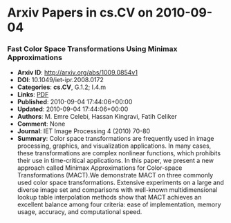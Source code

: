 # Arxiv Papers in cs.CV on 2010-09-04
### Fast Color Space Transformations Using Minimax Approximations
- **Arxiv ID**: http://arxiv.org/abs/1009.0854v1
- **DOI**: 10.1049/iet-ipr.2008.0172
- **Categories**: **cs.CV**, G.1.2; I.4.m
- **Links**: [PDF](http://arxiv.org/pdf/1009.0854v1)
- **Published**: 2010-09-04 17:44:06+00:00
- **Updated**: 2010-09-04 17:44:06+00:00
- **Authors**: M. Emre Celebi, Hassan Kingravi, Fatih Celiker
- **Comment**: None
- **Journal**: IET Image Processing 4 (2010) 70-80
- **Summary**: Color space transformations are frequently used in image processing, graphics, and visualization applications. In many cases, these transformations are complex nonlinear functions, which prohibits their use in time-critical applications. In this paper, we present a new approach called Minimax Approximations for Color-space Transformations (MACT).We demonstrate MACT on three commonly used color space transformations. Extensive experiments on a large and diverse image set and comparisons with well-known multidimensional lookup table interpolation methods show that MACT achieves an excellent balance among four criteria: ease of implementation, memory usage, accuracy, and computational speed.



